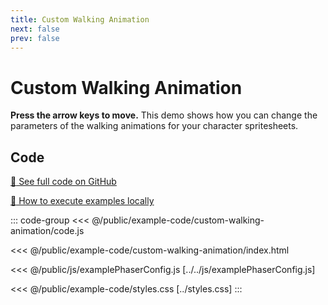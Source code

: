 ```yaml
---
title: Custom Walking Animation
next: false
prev: false
---
```


<script setup>
import ExampleFrame from '../../components/ExampleFrame.vue';
</script>

# Custom Walking Animation

**Press the arrow keys to move.** This demo shows how you can change the parameters of the walking animations for your character spritesheets.

<ExampleFrame :src="'../../example-code/custom-walking-animation/index.html'" />

## Code

[:link: See full code on GitHub](https://github.com/Annoraaq/grid-engine/tree/master/docs/public/example-code/custom-walking-animation)

[:open_book: How to execute examples locally](../../p/execute-examples-locally/index.html)

::: code-group
<<< @/public/example-code/custom-walking-animation/code.js

<<< @/public/example-code/custom-walking-animation/index.html

<<< @/public/js/examplePhaserConfig.js [../../js/examplePhaserConfig.js]

<<< @/public/example-code/styles.css [../styles.css]
:::

